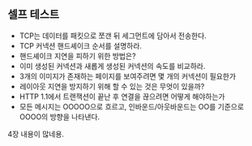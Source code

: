## 셀프 테스트

- TCP는 데이터를 패킷으로 쪼갠 뒤 세그먼트에 담아서 전송한다.
- TCP 커넥션 핸드셰이크 순서를 설명하라.
- 핸드셰이크 지연을 피하기 위한 방법은?
- 이미 생성된 커넥션과 새롭게 생성된 커넥션의 속도를 비교하라.
- 3개의 이미지가 존재하는 페이지를 보여주려면 몇 개의 커넥션이 필요한가
- 레이아웃 지연을 방지하기 위해 할 수 있는 것은 무엇이 있을까?
- HTTP 1.1에서 트랜잭션이 끝난 후 연결을 끊으려면 어떻게 해야하는가
- 모든 메시지는 OOOOO으로 흐르고, 인바운드/아웃바운드는 OO를 기준으로 OOOO의 방향을 나타낸다.

4장 내용이 많네용.
